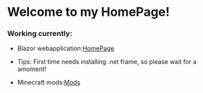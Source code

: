 # Welcome to my HomePage!

### Working currently:
- Blazor webapplication:[HomePage](/Home)

 -  Tips: First time needs installing .net frame, so please wait for a amoment!
- Minecraft mods:[Mods](https://dreamenderking.gitee.io/mods/)
